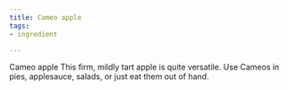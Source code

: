 ```yaml
---
title: Cameo apple
tags:
- ingredient

---
```

Cameo apple This firm, mildly tart apple is quite versatile. Use Cameos in pies, applesauce, salads, or just eat them out of hand.

